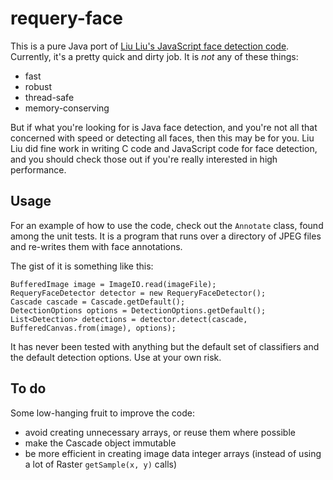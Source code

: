 # requery-face

This is a pure Java port of [Liu Liu's JavaScript face detection code][liuliu]. 
Currently, it's a pretty quick and dirty job. It is *not* any of these things:

* fast
* robust
* thread-safe
* memory-conserving

But if what you're looking for is Java face detection, and you're not all that
concerned with speed or detecting all faces, then this may be for you. Liu Liu
did fine work in writing C code and JavaScript code for face detection, and 
you should check those out if you're really interested in high performance.

## Usage

For an example of how to use the code, check out the `Annotate` class, found
among the unit tests. It is a program that runs over a directory of JPEG files
and re-writes them with face annotations.

The gist of it is something like this:

    BufferedImage image = ImageIO.read(imageFile);
    RequeryFaceDetector detector = new RequeryFaceDetector();
    Cascade cascade = Cascade.getDefault();
    DetectionOptions options = DetectionOptions.getDefault();
    List<Detection> detections = detector.detect(cascade, BufferedCanvas.from(image), options);

It has never been tested with anything but the default set of classifiers and 
the default detection options. Use at your own risk. 

## To do

Some low-hanging fruit to improve the code:

* avoid creating unnecessary arrays, or reuse them where possible
* make the Cascade object immutable
* be more efficient in creating image data integer arrays (instead of using 
  a lot of Raster `getSample(x, y)` calls)

[liuliu]: http://libccv.org/
